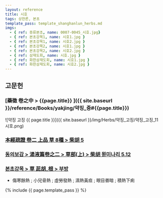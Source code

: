 ```yaml
---
layout: reference
title: 시호
tags: 상한론, 본초
template_pass: template_shanghanlun_herbs.md
imgs:
  - { ref: 증류본초, name: 0007-0045_시호.jpg}
  - { ref: 본초강목1, name: 시호1.jpg }
  - { ref: 본초강목1, name: 시호2.jpg }
  - { ref: 본초강목2, name: 시호1.jpg }
  - { ref: 본초강목2, name: 시호2.jpg }
  - { ref: 삼재도회, name: 시호.jpg }
  - { ref: 화한삼재도회, name: 시호1.jpg }
  - { ref: 화한삼재도회, name: 시호2.jpg }
---
```



## 고문헌

### [藥徵 卷之中 > {{page.title}} ]({{ site.baseurl }}/reference/Books/yakjing/약징_중#{{page.title}})

![약징 고징 {{ page.title }}]({{ site.baseurl }}/img/Herbs/약징_고징/약징_고징_11시호.png)


### [本經疏證 卷二 上品 草 8種 > 柴胡 5](https://mediclassics.kr/books/154/volume/2/#content_53)

### [동의보감 > 湯液篇卷之二 > 草部(上) >  柴胡 묃미나리 5.12](https://mediclassics.kr/books/8/volume/21/#content_1300)



### [본초강목 > 草	茈胡_根 > 부방]()

* 傷寒餘熱 ; 小兒骨熱 ; 虛勞發熱 ; 濕熱黃疸 ; 眼目昬暗 ; 積熱下痢


{% include {{ page.template_pass }} %}
